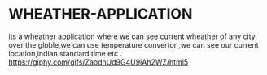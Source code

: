 # WHEATHER-APPLICATION
its a wheather application where  we can see current wheather of any city over the globle,we can use temperature convertor ,we can see our current location,indian standard time etc . 
https://giphy.com/gifs/ZaodnUd9G4U9iAh2WZ/html5
